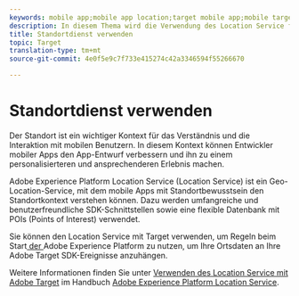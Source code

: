```yaml
---
keywords: mobile app;mobile app location;target mobile app;mobile target locations;location service;adobe experience cloud location service;pois;points of interest;sdk;location
description: In diesem Thema wird die Verwendung des Location Service für Adobe Experience Platform in Adobe Target erläutert.
title: Standortdienst verwenden
topic: Target
translation-type: tm+mt
source-git-commit: 4e0f5e9c7f733e415274c42a3346594f55266670

---
```



# Standortdienst verwenden

Der Standort ist ein wichtiger Kontext für das Verständnis und die Interaktion mit mobilen Benutzern. In diesem Kontext können Entwickler mobiler Apps den App-Entwurf verbessern und ihn zu einem personalisierteren und ansprechenderen Erlebnis machen.

Adobe Experience Platform Location Service (Location Service) ist ein Geo-Location-Service, mit dem mobile Apps mit Standortbewusstsein den Standortkontext verstehen können. Dazu werden umfangreiche und benutzerfreundliche SDK-Schnittstellen sowie eine flexible Datenbank mit POIs (Points of Interest) verwendet.

Sie können den Location Service mit Target verwenden, um Regeln beim Start[ der ](https://docs.adobe.com/content/help/en/launch/using/overview.html)Adobe Experience Platform zu nutzen, um Ihre Ortsdaten an Ihre Adobe Target SDK-Ereignisse anzuhängen.

Weitere Informationen finden Sie unter [Verwenden des Location Service mit Adobe Target](https://docs.adobe.com/content/help/en/places/using/use-places-with-other-solutions/places-target/places-target.html) im Handbuch [Adobe Experience Platform Location Service](https://docs.adobe.com/content/help/en/places/using/home.html).

